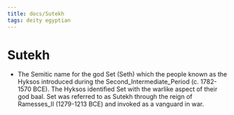 ```yaml
---
title: docs/Sutekh
tags: deity egyptian
---
```


# Sutekh
- The Semitic name for the god Set (Seth) which the people known as the Hyksos introduced during the Second_Intermediate_Period (c. 1782-1570 BCE). The Hyksos identified Set with the warlike aspect of their god baal. Set was referred to as Sutekh through the reign of Ramesses_II (1279-1213 BCE) and invoked as a vanguard in war.